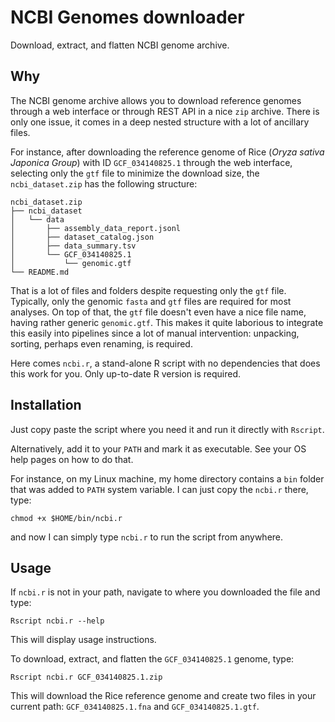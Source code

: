 # NCBI Genomes downloader

Download, extract, and flatten NCBI genome archive.


## Why

The NCBI genome archive allows you to download reference genomes through a web interface or through
REST API in a nice `zip` archive.
There is only one issue, it comes in a deep nested structure with a lot of ancillary files.

For instance, after downloading the reference genome of Rice (_Oryza sativa Japonica Group_) with ID `GCF_034140825.1` through the web interface, selecting only the `gtf` file to minimize the download size, the `ncbi_dataset.zip` has the following structure:

```
ncbi_dataset.zip
├── ncbi_dataset
│   └── data
│       ├── assembly_data_report.jsonl
│       ├── dataset_catalog.json
│       ├── data_summary.tsv
│       └── GCF_034140825.1
│           └── genomic.gtf
└── README.md
```

That is a lot of files and folders despite requesting only the `gtf` file.
Typically, only the genomic `fasta` and `gtf` files are required for most analyses.
On top of that, the `gtf` file doesn't even have a nice file name,
having rather generic `genomic.gtf`.
This makes it quite laborious to integrate this easily into pipelines
since a lot of manual intervention: unpacking, sorting, perhaps even renaming, is required.

Here comes `ncbi.r`, a stand-alone R script with no dependencies that does this work for you.
Only up-to-date R version is required.

## Installation

Just copy paste the script where you need it and run it directly with `Rscript`.

Alternatively, add it to your `PATH` and mark it as executable.
See your OS help pages on how to do that.

For instance, on my Linux machine, my home directory contains a `bin` folder that was added to `PATH` system variable. I can just copy the `ncbi.r` there, type:

```
chmod +x $HOME/bin/ncbi.r
```

and now I can simply type `ncbi.r` to run the script from anywhere.

## Usage

If `ncbi.r` is not in your path, navigate to where you downloaded the file and type:

```
Rscript ncbi.r --help
```

This will display usage instructions.

To download, extract, and flatten the `GCF_034140825.1` genome, type:

```
Rscript ncbi.r GCF_034140825.1.zip
```

This will download the Rice reference genome and create two files in your current path:
`GCF_034140825.1.fna` and `GCF_034140825.1.gtf`.
